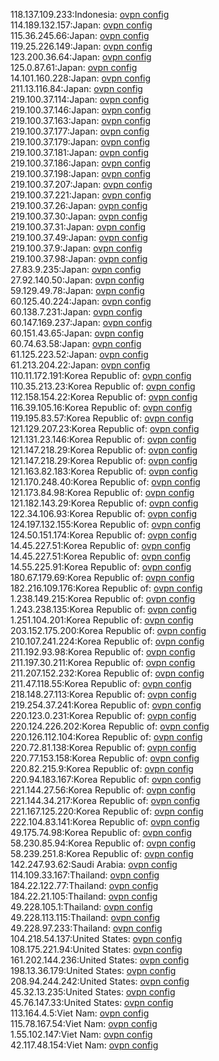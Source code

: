 118.137.109.233:Indonesia: [ovpn config](vpn/118_137_109_233.ovpn)  
114.189.132.157:Japan: [ovpn config](vpn/114_189_132_157.ovpn)  
115.36.245.66:Japan: [ovpn config](vpn/115_36_245_66.ovpn)  
119.25.226.149:Japan: [ovpn config](vpn/119_25_226_149.ovpn)  
123.200.36.64:Japan: [ovpn config](vpn/123_200_36_64.ovpn)  
125.0.87.61:Japan: [ovpn config](vpn/125_0_87_61.ovpn)  
14.101.160.228:Japan: [ovpn config](vpn/14_101_160_228.ovpn)  
211.13.116.84:Japan: [ovpn config](vpn/211_13_116_84.ovpn)  
219.100.37.114:Japan: [ovpn config](vpn/219_100_37_114.ovpn)  
219.100.37.146:Japan: [ovpn config](vpn/219_100_37_146.ovpn)  
219.100.37.163:Japan: [ovpn config](vpn/219_100_37_163.ovpn)  
219.100.37.177:Japan: [ovpn config](vpn/219_100_37_177.ovpn)  
219.100.37.179:Japan: [ovpn config](vpn/219_100_37_179.ovpn)  
219.100.37.181:Japan: [ovpn config](vpn/219_100_37_181.ovpn)  
219.100.37.186:Japan: [ovpn config](vpn/219_100_37_186.ovpn)  
219.100.37.198:Japan: [ovpn config](vpn/219_100_37_198.ovpn)  
219.100.37.207:Japan: [ovpn config](vpn/219_100_37_207.ovpn)  
219.100.37.221:Japan: [ovpn config](vpn/219_100_37_221.ovpn)  
219.100.37.26:Japan: [ovpn config](vpn/219_100_37_26.ovpn)  
219.100.37.30:Japan: [ovpn config](vpn/219_100_37_30.ovpn)  
219.100.37.31:Japan: [ovpn config](vpn/219_100_37_31.ovpn)  
219.100.37.49:Japan: [ovpn config](vpn/219_100_37_49.ovpn)  
219.100.37.9:Japan: [ovpn config](vpn/219_100_37_9.ovpn)  
219.100.37.98:Japan: [ovpn config](vpn/219_100_37_98.ovpn)  
27.83.9.235:Japan: [ovpn config](vpn/27_83_9_235.ovpn)  
27.92.140.50:Japan: [ovpn config](vpn/27_92_140_50.ovpn)  
59.129.49.78:Japan: [ovpn config](vpn/59_129_49_78.ovpn)  
60.125.40.224:Japan: [ovpn config](vpn/60_125_40_224.ovpn)  
60.138.7.231:Japan: [ovpn config](vpn/60_138_7_231.ovpn)  
60.147.169.237:Japan: [ovpn config](vpn/60_147_169_237.ovpn)  
60.151.43.65:Japan: [ovpn config](vpn/60_151_43_65.ovpn)  
60.74.63.58:Japan: [ovpn config](vpn/60_74_63_58.ovpn)  
61.125.223.52:Japan: [ovpn config](vpn/61_125_223_52.ovpn)  
61.213.204.22:Japan: [ovpn config](vpn/61_213_204_22.ovpn)  
110.11.172.191:Korea Republic of: [ovpn config](vpn/110_11_172_191.ovpn)  
110.35.213.23:Korea Republic of: [ovpn config](vpn/110_35_213_23.ovpn)  
112.158.154.22:Korea Republic of: [ovpn config](vpn/112_158_154_22.ovpn)  
116.39.105.16:Korea Republic of: [ovpn config](vpn/116_39_105_16.ovpn)  
119.195.83.57:Korea Republic of: [ovpn config](vpn/119_195_83_57.ovpn)  
121.129.207.23:Korea Republic of: [ovpn config](vpn/121_129_207_23.ovpn)  
121.131.23.146:Korea Republic of: [ovpn config](vpn/121_131_23_146.ovpn)  
121.147.218.29:Korea Republic of: [ovpn config](vpn/121_147_218_29.ovpn)  
121.147.218.29:Korea Republic of: [ovpn config](vpn/121_147_218_29.ovpn)  
121.163.82.183:Korea Republic of: [ovpn config](vpn/121_163_82_183.ovpn)  
121.170.248.40:Korea Republic of: [ovpn config](vpn/121_170_248_40.ovpn)  
121.173.84.98:Korea Republic of: [ovpn config](vpn/121_173_84_98.ovpn)  
121.182.143.29:Korea Republic of: [ovpn config](vpn/121_182_143_29.ovpn)  
122.34.106.93:Korea Republic of: [ovpn config](vpn/122_34_106_93.ovpn)  
124.197.132.155:Korea Republic of: [ovpn config](vpn/124_197_132_155.ovpn)  
124.50.151.174:Korea Republic of: [ovpn config](vpn/124_50_151_174.ovpn)  
14.45.227.51:Korea Republic of: [ovpn config](vpn/14_45_227_51.ovpn)  
14.45.227.51:Korea Republic of: [ovpn config](vpn/14_45_227_51.ovpn)  
14.55.225.91:Korea Republic of: [ovpn config](vpn/14_55_225_91.ovpn)  
180.67.179.69:Korea Republic of: [ovpn config](vpn/180_67_179_69.ovpn)  
182.216.109.176:Korea Republic of: [ovpn config](vpn/182_216_109_176.ovpn)  
1.238.149.215:Korea Republic of: [ovpn config](vpn/1_238_149_215.ovpn)  
1.243.238.135:Korea Republic of: [ovpn config](vpn/1_243_238_135.ovpn)  
1.251.104.201:Korea Republic of: [ovpn config](vpn/1_251_104_201.ovpn)  
203.152.175.200:Korea Republic of: [ovpn config](vpn/203_152_175_200.ovpn)  
210.107.241.224:Korea Republic of: [ovpn config](vpn/210_107_241_224.ovpn)  
211.192.93.98:Korea Republic of: [ovpn config](vpn/211_192_93_98.ovpn)  
211.197.30.211:Korea Republic of: [ovpn config](vpn/211_197_30_211.ovpn)  
211.207.152.232:Korea Republic of: [ovpn config](vpn/211_207_152_232.ovpn)  
211.47.118.55:Korea Republic of: [ovpn config](vpn/211_47_118_55.ovpn)  
218.148.27.113:Korea Republic of: [ovpn config](vpn/218_148_27_113.ovpn)  
219.254.37.241:Korea Republic of: [ovpn config](vpn/219_254_37_241.ovpn)  
220.123.0.231:Korea Republic of: [ovpn config](vpn/220_123_0_231.ovpn)  
220.124.226.202:Korea Republic of: [ovpn config](vpn/220_124_226_202.ovpn)  
220.126.112.104:Korea Republic of: [ovpn config](vpn/220_126_112_104.ovpn)  
220.72.81.138:Korea Republic of: [ovpn config](vpn/220_72_81_138.ovpn)  
220.77.153.158:Korea Republic of: [ovpn config](vpn/220_77_153_158.ovpn)  
220.82.215.9:Korea Republic of: [ovpn config](vpn/220_82_215_9.ovpn)  
220.94.183.167:Korea Republic of: [ovpn config](vpn/220_94_183_167.ovpn)  
221.144.27.56:Korea Republic of: [ovpn config](vpn/221_144_27_56.ovpn)  
221.144.34.217:Korea Republic of: [ovpn config](vpn/221_144_34_217.ovpn)  
221.167.125.220:Korea Republic of: [ovpn config](vpn/221_167_125_220.ovpn)  
222.104.83.141:Korea Republic of: [ovpn config](vpn/222_104_83_141.ovpn)  
49.175.74.98:Korea Republic of: [ovpn config](vpn/49_175_74_98.ovpn)  
58.230.85.94:Korea Republic of: [ovpn config](vpn/58_230_85_94.ovpn)  
58.239.251.8:Korea Republic of: [ovpn config](vpn/58_239_251_8.ovpn)  
142.247.93.62:Saudi Arabia: [ovpn config](vpn/142_247_93_62.ovpn)  
114.109.33.167:Thailand: [ovpn config](vpn/114_109_33_167.ovpn)  
184.22.122.77:Thailand: [ovpn config](vpn/184_22_122_77.ovpn)  
184.22.21.105:Thailand: [ovpn config](vpn/184_22_21_105.ovpn)  
49.228.105.1:Thailand: [ovpn config](vpn/49_228_105_1.ovpn)  
49.228.113.115:Thailand: [ovpn config](vpn/49_228_113_115.ovpn)  
49.228.97.233:Thailand: [ovpn config](vpn/49_228_97_233.ovpn)  
104.218.54.137:United States: [ovpn config](vpn/104_218_54_137.ovpn)  
108.175.221.94:United States: [ovpn config](vpn/108_175_221_94.ovpn)  
161.202.144.236:United States: [ovpn config](vpn/161_202_144_236.ovpn)  
198.13.36.179:United States: [ovpn config](vpn/198_13_36_179.ovpn)  
208.94.244.242:United States: [ovpn config](vpn/208_94_244_242.ovpn)  
45.32.13.235:United States: [ovpn config](vpn/45_32_13_235.ovpn)  
45.76.147.33:United States: [ovpn config](vpn/45_76_147_33.ovpn)  
113.164.4.5:Viet Nam: [ovpn config](vpn/113_164_4_5.ovpn)  
115.78.167.54:Viet Nam: [ovpn config](vpn/115_78_167_54.ovpn)  
1.55.102.147:Viet Nam: [ovpn config](vpn/1_55_102_147.ovpn)  
42.117.48.154:Viet Nam: [ovpn config](vpn/42_117_48_154.ovpn)  
